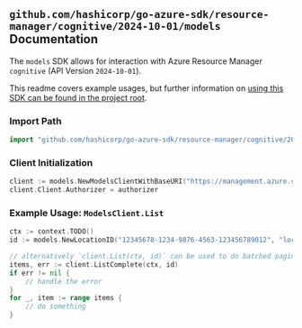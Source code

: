 
## `github.com/hashicorp/go-azure-sdk/resource-manager/cognitive/2024-10-01/models` Documentation

The `models` SDK allows for interaction with Azure Resource Manager `cognitive` (API Version `2024-10-01`).

This readme covers example usages, but further information on [using this SDK can be found in the project root](https://github.com/hashicorp/go-azure-sdk/tree/main/docs).

### Import Path

```go
import "github.com/hashicorp/go-azure-sdk/resource-manager/cognitive/2024-10-01/models"
```


### Client Initialization

```go
client := models.NewModelsClientWithBaseURI("https://management.azure.com")
client.Client.Authorizer = authorizer
```


### Example Usage: `ModelsClient.List`

```go
ctx := context.TODO()
id := models.NewLocationID("12345678-1234-9876-4563-123456789012", "location")

// alternatively `client.List(ctx, id)` can be used to do batched pagination
items, err := client.ListComplete(ctx, id)
if err != nil {
	// handle the error
}
for _, item := range items {
	// do something
}
```
